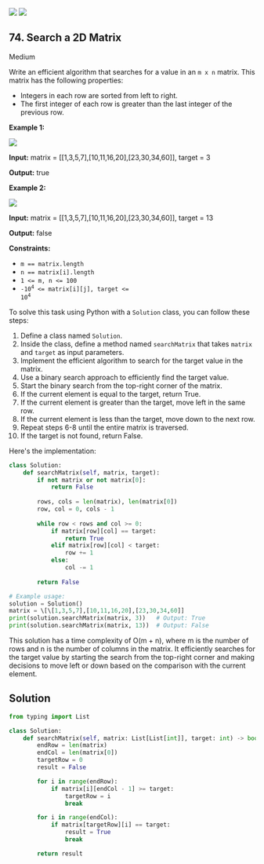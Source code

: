 [![](https://img.shields.io/github/stars/javadev/LeetCode-in-All?label=Stars&style=flat-square)](https://github.com/javadev/LeetCode-in-All)
[![](https://img.shields.io/github/forks/javadev/LeetCode-in-All?label=Fork%20me%20on%20GitHub%20&style=flat-square)](https://github.com/javadev/LeetCode-in-All/fork)

## 74\. Search a 2D Matrix

Medium

Write an efficient algorithm that searches for a value in an `m x n` matrix. This matrix has the following properties:

*   Integers in each row are sorted from left to right.
*   The first integer of each row is greater than the last integer of the previous row.

**Example 1:**

![](https://assets.leetcode.com/uploads/2020/10/05/mat.jpg)

**Input:** matrix = \[\[1,3,5,7],[10,11,16,20],[23,30,34,60]], target = 3

**Output:** true 

**Example 2:**

![](https://assets.leetcode.com/uploads/2020/10/05/mat2.jpg)

**Input:** matrix = \[\[1,3,5,7],[10,11,16,20],[23,30,34,60]], target = 13

**Output:** false 

**Constraints:**

*   `m == matrix.length`
*   `n == matrix[i].length`
*   `1 <= m, n <= 100`
*   <code>-10<sup>4</sup> <= matrix[i][j], target <= 10<sup>4</sup></code>

To solve this task using Python with a `Solution` class, you can follow these steps:

1. Define a class named `Solution`.
2. Inside the class, define a method named `searchMatrix` that takes `matrix` and `target` as input parameters.
3. Implement the efficient algorithm to search for the target value in the matrix.
4. Use a binary search approach to efficiently find the target value.
5. Start the binary search from the top-right corner of the matrix.
6. If the current element is equal to the target, return True.
7. If the current element is greater than the target, move left in the same row.
8. If the current element is less than the target, move down to the next row.
9. Repeat steps 6-8 until the entire matrix is traversed.
10. If the target is not found, return False.

Here's the implementation:

```python
class Solution:
    def searchMatrix(self, matrix, target):
        if not matrix or not matrix[0]:
            return False
        
        rows, cols = len(matrix), len(matrix[0])
        row, col = 0, cols - 1
        
        while row < rows and col >= 0:
            if matrix[row][col] == target:
                return True
            elif matrix[row][col] < target:
                row += 1
            else:
                col -= 1
        
        return False

# Example usage:
solution = Solution()
matrix = \[\[1,3,5,7],[10,11,16,20],[23,30,34,60]]
print(solution.searchMatrix(matrix, 3))   # Output: True
print(solution.searchMatrix(matrix, 13))  # Output: False
```

This solution has a time complexity of O(m + n), where m is the number of rows and n is the number of columns in the matrix. It efficiently searches for the target value by starting the search from the top-right corner and making decisions to move left or down based on the comparison with the current element.

## Solution

```python
from typing import List

class Solution:
    def searchMatrix(self, matrix: List[List[int]], target: int) -> bool:
        endRow = len(matrix)
        endCol = len(matrix[0])
        targetRow = 0
        result = False

        for i in range(endRow):
            if matrix[i][endCol - 1] >= target:
                targetRow = i
                break

        for i in range(endCol):
            if matrix[targetRow][i] == target:
                result = True
                break

        return result
```
